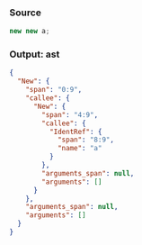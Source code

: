 ### Source
```js parse:expr
new new a;
```

### Output: ast
```json
{
  "New": {
    "span": "0:9",
    "callee": {
      "New": {
        "span": "4:9",
        "callee": {
          "IdentRef": {
            "span": "8:9",
            "name": "a"
          }
        },
        "arguments_span": null,
        "arguments": []
      }
    },
    "arguments_span": null,
    "arguments": []
  }
}
```
